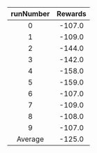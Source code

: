 | runNumber | Rewards |
|:-:|:-:|
|0|-107.0|
|1|-109.0|
|2|-144.0|
|3|-142.0|
|4|-158.0|
|5|-159.0|
|6|-107.0|
|7|-109.0|
|8|-108.0|
|9|-107.0|
| Average |-125.0|